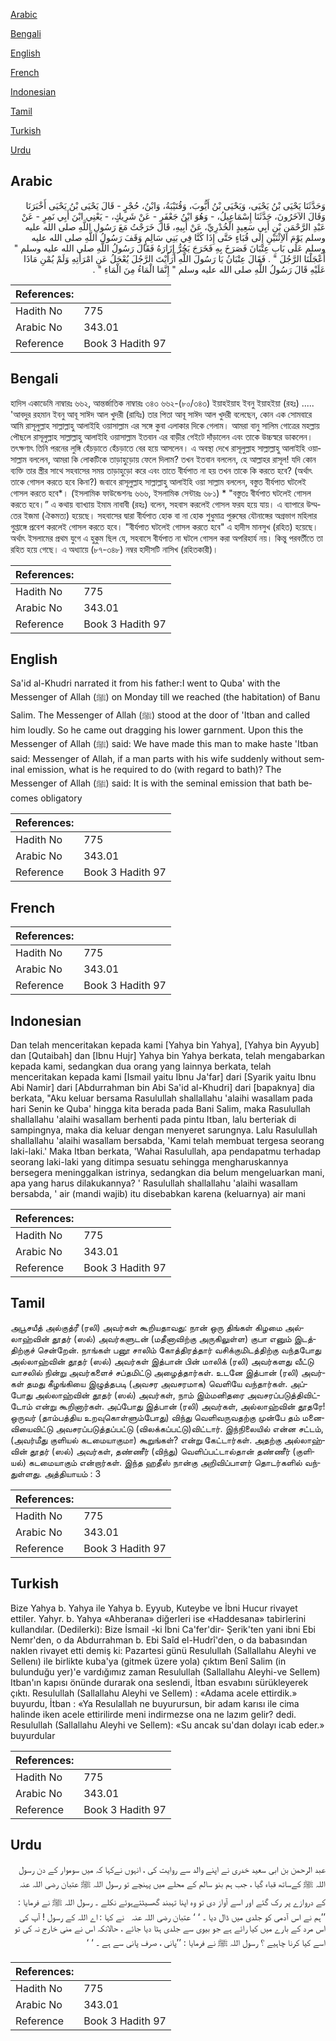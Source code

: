 [Arabic](#arabic)

[Bengali](#bengali)

[English](#english)

[French](#french)

[Indonesian](#indonesian)

[Tamil](#tamil)

[Turkish](#turkish)

[Urdu](#urdu)

## Arabic


<div dir="rtl" lang="ar" style={{fontSize:'larger',backgroundColor:'#f8f9fa',padding:20}}>
وَحَدَّثَنَا يَحْيَى بْنُ يَحْيَى، وَيَحْيَى بْنُ أَيُّوبَ، وَقُتَيْبَةُ، وَابْنُ، حُجْرٍ - قَالَ يَحْيَى بْنُ يَحْيَى أَخْبَرَنَا وَقَالَ الآخَرُونَ، حَدَّثَنَا إِسْمَاعِيلُ، - وَهُوَ ابْنُ جَعْفَرٍ - عَنْ شَرِيكٍ، - يَعْنِي ابْنَ أَبِي نَمِرٍ - عَنْ عَبْدِ الرَّحْمَنِ بْنِ أَبِي سَعِيدٍ الْخُدْرِيِّ، عَنْ أَبِيهِ، قَالَ خَرَجْتُ مَعَ رَسُولِ اللَّهِ صلى الله عليه وسلم يَوْمَ الاِثْنَيْنِ إِلَى قُبَاءٍ حَتَّى إِذَا كُنَّا فِي بَنِي سَالِمٍ وَقَفَ رَسُولُ اللَّهِ صلى الله عليه وسلم عَلَى بَابِ عِتْبَانَ فَصَرَخَ بِهِ فَخَرَجَ يَجُرُّ إِزَارَهُ فَقَالَ رَسُولُ اللَّهِ صلى الله عليه وسلم ‏"‏ أَعْجَلْنَا الرَّجُلَ ‏"‏ ‏.‏ فَقَالَ عِتْبَانُ يَا رَسُولَ اللَّهِ أَرَأَيْتَ الرَّجُلَ يُعْجَلُ عَنِ امْرَأَتِهِ وَلَمْ يُمْنِ مَاذَا عَلَيْهِ قَالَ رَسُولُ اللَّهِ صلى الله عليه وسلم ‏"‏ إِنَّمَا الْمَاءُ مِنَ الْمَاءِ ‏"‏ ‏.‏
</div>
<div style={{backgroundColor:'#f8f9fa',padding:20, marginBottom: 10}}><table> <thead> <tr> <th>References:</th> <th></th> </tr> </thead> <tbody><tr><td>Hadith No</td><td>775</td></tr><tr><td>Arabic No</td><td>343.01</td></tr><tr><td>Reference</td><td>Book 3 Hadith 97</td></tr></tbody></table></div>

## Bengali


<div dir="ltr" lang="bn" style={{fontSize:'larger',backgroundColor:'#f8f9fa',padding:20}}>
হাদিস একাডেমি নাম্বারঃ ৬৬২, আন্তর্জাতিক নাম্বারঃ ৩৪৩ ৬৬২-(৮০/৩৪৩) ইয়াহইয়াহ ইবনু ইয়াহইয়া (রহঃ) ..... 'আবদুর রহমান ইবনু আবূ সাঈদ আল খুদরী (রাযিঃ) তার পিতা আবূ সাঈদ আল খুদরী বলেছেন, কোন এক সোমবারে আমি রাসূলুল্লাহ সাল্লাল্লাহু আলাইহি ওয়াসাল্লাম এর সঙ্গে কুবা এলাকার দিকে গেলাম। আমরা বানু সালিম গোত্রের মহল্লায় পৌছলে রাসূলুল্লাহ সাল্লাল্লাহু আলাইহি ওয়াসাল্লাম ইতবান এর বাড়ীর গেইটে দাঁড়ালেন এবং তাকে উচ্চস্বরে ডাকলেন। তৎক্ষণাৎ তিনি পরনের লুঙ্গি হেঁচড়াতে হেঁচড়াতে বের হয়ে আসলেন। এ অবস্থা দেখে রাসূলুল্লাহ সাল্লাল্লাহু আলাইহি ওয়াসাল্লাম বললেন, আমরা কি লোকটিকে তাড়াহুড়োয় ফেলে দিলাম? তখন ইতবান বললেন, হে আল্লাহর রাসূল! যদি কোন ব্যক্তি তার স্ত্রীর সাথে সহবাসের সময় তাড়াহুড়ো করে এবং তাতে বীর্যপাত না হয় তখন তাকে কি করতে হবে? (অর্থাৎ তাকে গোসল করতে হবে কিনা?) জবাবে রাসূলুল্লাহ সাল্লাল্লাহু আলাইহি ওয়া সাল্লাম বললেন, বস্তুত বীর্যপাত ঘটলেই গোসল করতে হবে*। (ইসলামিক ফাউন্ডেশনঃ ৬৬৬, ইসলামিক সেন্টারঃ ৬৮১) * "বস্তুতঃ বীর্যপাত ঘটলেই গোসল করতে হবে।” এ কথায় ব্যাখ্যায় ইমাম নাবাবী (রহঃ) বলেন, সহবাস করলেই গোসল ফরয হয়ে যায়। এ ব্যাপারে উম্মতের ইজমা (ঐকমত্য) হয়েছে। সহবাসের দ্বারা বীর্যপাত হোক বা না হোক শুধুমাত্র পুরুষের যৌনাঙ্গের অগ্রভাগ মহিলার গুপ্তাঙ্গে প্রবেশ করলেই গোসল করতে হবে। "বীর্যপাত ঘটলেই গোসল করতে হবে" এ হাদীস মানসুখ (রহিত) হয়েছে। অর্থাৎ ইসলামের প্রথম যুগে এ হুকুম ছিল যে, সহবাসে বীর্যপাত না ঘটলে গোসল করা অপরিহার্য নয়। কিন্তু পরবর্তীতে তা রহিত হয়ে গেছে। এ অধ্যায়ে (৮৭-৩৪৮) নম্বর হাদীসটি নাসিখ (রহিতকারী)।
</div>
<div style={{backgroundColor:'#f8f9fa',padding:20, marginBottom: 10}}><table> <thead> <tr> <th>References:</th> <th></th> </tr> </thead> <tbody><tr><td>Hadith No</td><td>775</td></tr><tr><td>Arabic No</td><td>343.01</td></tr><tr><td>Reference</td><td>Book 3 Hadith 97</td></tr></tbody></table></div>

## English


<div dir="ltr" lang="en" style={{fontSize:'larger',backgroundColor:'#f8f9fa',padding:20}}>
Sa'id al-Khudri narrated it from his father:I went to Quba' with the Messenger of Allah (ﷺ) on Monday till we reached (the habitation) of Banu Salim. The Messenger of Allah (ﷺ) stood at the door of 'Itban and called him loudly. So he came out dragging his lower garnment. Upon this the Messenger of Allah (ﷺ) said: We have made this man to make haste 'Itban said: Messenger of Allah, if a man parts with his wife suddenly without seminal emission, what is he required to do (with regard to bath)? The Messenger of Allah (ﷺ) said: It is with the seminal emission that bath becomes obligatory
</div>
<div style={{backgroundColor:'#f8f9fa',padding:20, marginBottom: 10}}><table> <thead> <tr> <th>References:</th> <th></th> </tr> </thead> <tbody><tr><td>Hadith No</td><td>775</td></tr><tr><td>Arabic No</td><td>343.01</td></tr><tr><td>Reference</td><td>Book 3 Hadith 97</td></tr></tbody></table></div>

## French


<div dir="ltr" lang="fr" style={{fontSize:'larger',backgroundColor:'#f8f9fa',padding:20}}>

</div>
<div style={{backgroundColor:'#f8f9fa',padding:20, marginBottom: 10}}><table> <thead> <tr> <th>References:</th> <th></th> </tr> </thead> <tbody><tr><td>Hadith No</td><td>775</td></tr><tr><td>Arabic No</td><td>343.01</td></tr><tr><td>Reference</td><td>Book 3 Hadith 97</td></tr></tbody></table></div>

## Indonesian


<div dir="ltr" lang="id" style={{fontSize:'larger',backgroundColor:'#f8f9fa',padding:20}}>
Dan telah menceritakan kepada kami [Yahya bin Yahya], [Yahya bin Ayyub] dan [Qutaibah] dan [Ibnu Hujr] Yahya bin Yahya berkata, telah mengabarkan kepada kami, sedangkan dua orang yang lainnya berkata, telah menceritakan kepada kami [Ismail yaitu Ibnu Ja'far] dari [Syarik yaitu Ibnu Abi Namir] dari [Abdurrahman bin Abi Sa'id al-Khudri] dari [bapaknya] dia berkata, "Aku keluar bersama Rasulullah shallallahu 'alaihi wasallam pada hari Senin ke Quba' hingga kita berada pada Bani Salim, maka Rasulullah shallallahu 'alaihi wasallam berhenti pada pintu Itban, lalu berteriak di sampingnya, maka dia keluar dengan menyeret sarungnya. Lalu Rasulullah shallallahu 'alaihi wasallam bersabda, 'Kami telah membuat tergesa seorang laki-laki.' Maka Itban berkata, 'Wahai Rasulullah, apa pendapatmu terhadap seorang laki-laki yang ditimpa sesuatu sehingga mengharuskannya bersegera meninggalkan istrinya, sedangkan dia belum mengeluarkan mani, apa yang harus dilakukannya? ' Rasulullah shallallahu 'alaihi wasallam bersabda, ' air (mandi wajib) itu disebabkan karena (keluarnya) air mani
</div>
<div style={{backgroundColor:'#f8f9fa',padding:20, marginBottom: 10}}><table> <thead> <tr> <th>References:</th> <th></th> </tr> </thead> <tbody><tr><td>Hadith No</td><td>775</td></tr><tr><td>Arabic No</td><td>343.01</td></tr><tr><td>Reference</td><td>Book 3 Hadith 97</td></tr></tbody></table></div>

## Tamil


<div dir="ltr" lang="ta" style={{fontSize:'larger',backgroundColor:'#f8f9fa',padding:20}}>
அபூசயீத் அல்குத்ரீ (ரலி) அவர்கள் கூறியதாவது: நான் ஒரு திங்கள் கிழமை அல்லாஹ்வின் தூதர் (ஸல்) அவர்களுடன் (மதீனாவிற்கு அருகிலுள்ள) குபா எனும் இடத்திற்குச் சென்றேன். நாங்கள் பனூ சாலிம் கோத்திரத்தார் வசிக்குமிடத்திற்கு வந்தபோது அல்லாஹ்வின் தூதர் (ஸல்) அவர்கள் இத்பான் பின் மாலிக் (ரலி) அவர்களது வீட்டு வாசலில் நின்று அவர்களைச் சப்தமிட்டு அழைத்தார்கள். உடனே இத்பான் (ரலி) அவர்கள் தமது கீழங்கியை இழுத்தபடி (அவசர அவசரமாக) வெளியே வந்தார்கள். அப்போது அல்லாஹ்வின் தூதர் (ஸல்) அவர்கள், நாம் இம்மனிதரை அவசரப்படுத்திவிட்டோம் என்று கூறினார்கள். அப்போது இத்பான் (ரலி) அவர்கள், அல்லாஹ்வின் தூதரே! ஒருவர் (தாம்பத்திய உறவுகொள்ளும்போது) விந்து வெளிவருவதற்கு முன்பே தம் மனைவியைவிட்டு அவசரப்படுத்தப்பட்டு (விலக்கப்பட்டு)விட்டார். இந்நிலையில் என்ன சட்டம், (அவர்மீது குளியல் கடமையாகுமா) கூறுங்கள்? என்று கேட்டார்கள். அதற்கு அல்லாஹ்வின் தூதர் (ஸல்) அவர்கள், தண்ணீர் (விந்து) வெளிப்பட்டால்தான் தண்ணீர் (குளியல்) கடமையாகும் என்றார்கள். இந்த ஹதீஸ் நான்கு அறிவிப்பாளர் தொடர்களில் வந்துள்ளது. அத்தியாயம் : 3
</div>
<div style={{backgroundColor:'#f8f9fa',padding:20, marginBottom: 10}}><table> <thead> <tr> <th>References:</th> <th></th> </tr> </thead> <tbody><tr><td>Hadith No</td><td>775</td></tr><tr><td>Arabic No</td><td>343.01</td></tr><tr><td>Reference</td><td>Book 3 Hadith 97</td></tr></tbody></table></div>

## Turkish


<div dir="ltr" lang="tr" style={{fontSize:'larger',backgroundColor:'#f8f9fa',padding:20}}>
Bize Yahya b. Yahya ile Yahya b. Eyyub, Kuteybe ve İbni Hucur rivayet ettiler. Yahyr. b. Yahya «Ahberana» diğerleri ise «Haddesana» tabirlerini kullandılar. (Dedilerki): Bize İsmail -ki İbni Ca'fer'dir- Şerik'ten yani ibni Ebi Nemr'den, o da Abdurrahman b. Ebi Saîd el-Hudrî'den, o da babasından naklen rivayet etti demiş ki: Pazartesi günü Resulullah (Sallallahu Aleyhi ve Sellenı) ile birlikte kuba'ya (gitmek üzere yola) çıktım Benî Salim (in bulunduğu yer)'e vardığımız zaman Resulullah (Sallallahu Aleyhi-ve Sellem) Itban'ın kapısı önünde durarak ona seslendi, İtban esvabını sürükleyerek çıktı. Resulullah (Sallallahu Aleyhi ve Sellem) : «Adama acele ettirdik.» buyurdu, İtban : «Ya Resulallah ne buyurursun, bir adam karısı ile cima halinde iken acele ettirilirde meni indirmezse ona ne lazım gelir? dedi. Resulullah (Sallallahu Aleyhi ve Sellem): «Su ancak su'dan dolayı icab eder.» buyurdular
</div>
<div style={{backgroundColor:'#f8f9fa',padding:20, marginBottom: 10}}><table> <thead> <tr> <th>References:</th> <th></th> </tr> </thead> <tbody><tr><td>Hadith No</td><td>775</td></tr><tr><td>Arabic No</td><td>343.01</td></tr><tr><td>Reference</td><td>Book 3 Hadith 97</td></tr></tbody></table></div>

## Urdu


<div dir="rtl" lang="ur" style={{fontSize:'larger',backgroundColor:'#f8f9fa',padding:20}}>
عبد الرحمن بن ابی سعید خدری نے اپنے والد سے روایت کی ، انہوں نےکہا کہ میں سوموار کے دن رسول اللہ ﷺ کےساتھ قباء گیا ، جب ہم بنو سالم کے محلے میں پہنچے تو رسول اللہ ﷺ عتبان ‌رضی ‌اللہ ‌عنہ ‌ ‌ کے دروازے پر رک گئے اور اسے آواز دی تو وہ اپنا تہبند گھسیٹتےہوئے نکلے ۔ رسول اللہ ﷺ نے فرمایا : ’’ہم نے اس آدمی کو جلدی میں ڈال دیا ۔ ‘ ‘ عتبان ‌رضی ‌اللہ ‌عنہ ‌ ‌ نے کہا : اے اللہ کے رسول ! آپ کی اس مرد کے بارے میں کیا رائے ہے جو بیوی سے جلدی ہٹا دیا جائے ، حالانکہ اس نے منی خارج نہ کی تو اسے کیا کرنا چاہیے ؟ رسول اللہ ﷺ نے فرمایا : ’’پانی ، صرف پانی سے ہے ۔ ‘ ‘
</div>
<div style={{backgroundColor:'#f8f9fa',padding:20, marginBottom: 10}}><table> <thead> <tr> <th>References:</th> <th></th> </tr> </thead> <tbody><tr><td>Hadith No</td><td>775</td></tr><tr><td>Arabic No</td><td>343.01</td></tr><tr><td>Reference</td><td>Book 3 Hadith 97</td></tr></tbody></table></div>